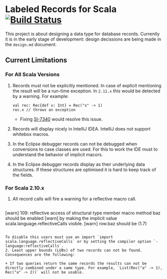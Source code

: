 Labeled Records for Scala [![Build Status](https://travis-ci.org/scala-records/scala-records.png?branch=master)](https://travis-ci.org/scala-records/scala-records)
================================================

This project is about designing a data type for database records. Currently it is in the early stage of development: design decissions are being made in the `design.md` document.

## Current Limitations
### For All Scala Versions

1. Records must not be explicitly mentioned. In case of explicit mentioning the result will be a run-time exception. In `2.11.x` this would be detected by a warning. For example:

   ```
   val rec: Rec{def x: Int} = Rec("x" -> 1)
   rec.x // throws an exception
   ```
   + Fixing [SI-7340](https://issues.scala-lang.org/browse/SI-7340) would resolve this issue.

2. Records will display nicely in IntelliJ IDEA. IntelliJ does not support whitebox macros.

3. In the Eclipse debugger records can not be debugged when conversions to case classes are used. For this to work the IDE must to understand the behavior of implicit macors.

4. In the Eclipse debugger records display as their underlying data structures. If these structures are optimised it is hard to keep track of the fields. 

### For Scala 2.10.x

1. All record calls will fire a warning for a reflective macro call.

   ```
[warn] 109: reflective access of structural type member macro method baz should be enabled
[warn] by making the implicit value scala.language.reflectiveCalls visible.
[warn]     row.baz should be (1.7)
   ```

   To disable this users must use an import `import scala.language.reflectiveCalls` or by setting the compiler option `-language:reflectiveCalls`.
2. Least upper bounds (LUBs) of two records can not be found. Consequences are the following:

   + If two queries return the same records the results can not be directly combined under a same type. For example, `List(Rec("a" -> 1), Rec("a" -> 2))` will not be usable.
